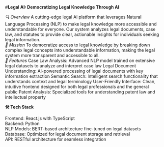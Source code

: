 #**Legal AI: Democratizing Legal Knowledge Through AI**
<br />

_🔍 Overview_
A cutting-edge legal AI platform that leverages Natural Language Processing (NLP) to make legal knowledge more accessible and understandable for everyone. Our system analyzes legal documents, case law, and statutes to provide clear, actionable insights for individuals seeking legal information.
<br />
_🎯 Mission_
To democratize access to legal knowledge by breaking down complex legal concepts into understandable information, making the legal system more transparent and accessible to all.
<br />
_🚀 Features_
  Case Law Analysis: Advanced NLP model trained on extensive legal datasets to analyze and interpret case law
  Legal Document Understanding: AI-powered processing of legal documents with key information extraction
  Semantic Search: Intelligent search functionality that understands context and legal terminology
  User-Friendly Interface: Clean, intuitive frontend designed for both legal professionals and the general public
  Patent Analysis: Specialized tools for understanding patent law and intellectual property

**🛠️ Tech Stack**

Frontend: React.js with TypeScript
<br />
Backend: Python
<br />
NLP Models: BERT-based architecture fine-tuned on legal datasets
<br />
Database: Optimized for legal document storage and retrieval
<br />
API: RESTful architecture for seamless integration


